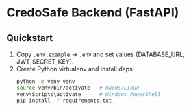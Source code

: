 # CredoSafe Backend (FastAPI)

## Quickstart

1. Copy `.env.example` -> `.env` and set values (DATABASE_URL, JWT_SECRET_KEY).
2. Create Python virtualenv and install deps:
   ```bash
   python -m venv venv
   source venv/bin/activate   # macOS/Linux
   venv\Scripts\activate      # Windows PowerShell
   pip install -r requirements.txt

